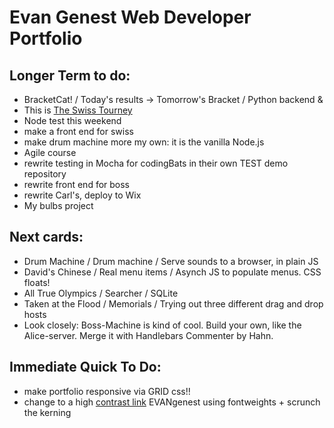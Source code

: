 # Evan Genest Web Developer Portfolio


## Longer Term to do:
* BracketCat! / Today's results -> Tomorrow's Bracket / Python backend & 
* This is [The Swiss Tourney](https://github.com/atom-box/mars/tree/master/vagrant/tournament)
* Node test this weekend
* make a front end for swiss		
* make drum machine more my own: it is the vanilla Node.js
* Agile course
* rewrite testing in Mocha for codingBats in their own TEST demo 
repository
* rewrite front end for boss
* rewrite Carl's, deploy to Wix
* My bulbs project
## Next cards: 
* Drum Machine / Drum machine / Serve sounds to a browser, in plain JS
* David's Chinese / Real menu items / Asynch JS to populate menus.  CSS floats!
* All True Olympics / Searcher / SQLite
* Taken at the Flood / Memorials / Trying out three different drag and drop hosts
* Look closely: Boss-Machine is kind of cool.  Build your own, like the Alice-server.  Merge it with Handlebars Commenter by Hahn.

## Immediate Quick To Do: 
* make portfolio responsive via GRID css!!
* change to a high [contrast link](https://www.makeuseof.com/tag/typography-terms-explained/) EVANgenest using fontweights + scrunch the kerning

